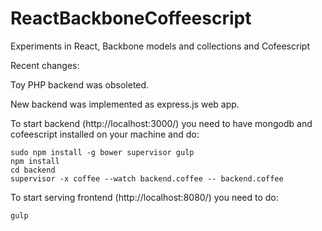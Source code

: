 ReactBackboneCoffeescript
=========================

Experiments in React, Backbone models and collections and Cofeescript


Recent changes:

Toy PHP backend was obsoleted. 

New backend was implemented as express.js web app.

To start backend (http://localhost:3000/) you need to have mongodb and cofeescript installed on your machine and do:

	sudo npm install -g bower supervisor gulp
	npm install
	cd backend
	supervisor -x coffee --watch backend.coffee -- backend.coffee

To start serving frontend (http://localhost:8080/) you need to do:

	gulp

